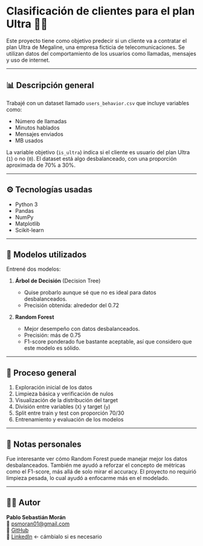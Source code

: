 # Clasificación de clientes para el plan Ultra 📱✨

Este proyecto tiene como objetivo predecir si un cliente va a contratar el plan Ultra de Megaline, una empresa ficticia de telecomunicaciones. Se utilizan datos del comportamiento de los usuarios como llamadas, mensajes y uso de internet.

---

## 📊 Descripción general

Trabajé con un dataset llamado `users_behavior.csv` que incluye variables como:

- Número de llamadas
- Minutos hablados
- Mensajes enviados
- MB usados

La variable objetivo (`is_ultra`) indica si el cliente es usuario del plan Ultra (`1`) o no (`0`). El dataset está algo desbalanceado, con una proporción aproximada de 70% a 30%.

---

## ⚙️ Tecnologías usadas

- Python 3
- Pandas
- NumPy
- Matplotlib
- Scikit-learn

---

## 🧪 Modelos utilizados

Entrené dos modelos:

1. **Árbol de Decisión** (Decision Tree)
   - Quise probarlo aunque sé que no es ideal para datos desbalanceados.
   - Precisión obtenida: alrededor del 0.72

2. **Random Forest**
   - Mejor desempeño con datos desbalanceados.
   - Precisión: más de 0.75
   - F1-score ponderado fue bastante aceptable, así que considero que este modelo es sólido.

---

## 🧼 Proceso general

1. Exploración inicial de los datos
2. Limpieza básica y verificación de nulos
3. Visualización de la distribución del target
4. División entre variables (`X`) y target (`y`)
5. Split entre train y test con proporción 70/30
6. Entrenamiento y evaluación de los modelos

---

## 📌 Notas personales

Fue interesante ver cómo Random Forest puede manejar mejor los datos desbalanceados. También me ayudó a reforzar el concepto de métricas como el F1-score, más allá de solo mirar el accuracy. El proyecto no requirió limpieza pesada, lo cual ayudó a enfocarme más en el modelado.

---

## 👨‍💻 Autor

**Pablo Sebastián Morán**  
📧 psmoran01@gmail.com  
🔗 [GitHub](https://github.com/PSMORAN01)  
🔗 [LinkedIn](https://www.linkedin.com/in/tu-usuario) ← cámbialo si es necesario
